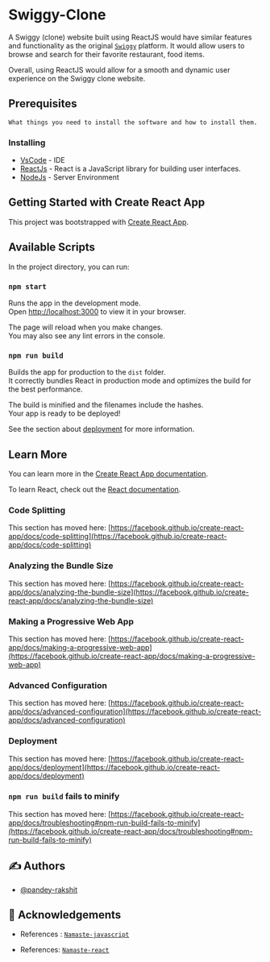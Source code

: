 # Swiggy-Clone

A Swiggy (clone) website built using ReactJS would have similar features and functionality as the original [`Swiggy`](https://www.swiggy.com) platform. It would allow users to browse and search for their favorite restaurant, food items.

Overall, using ReactJS would allow for a smooth and dynamic user experience on the Swiggy clone website.

## Prerequisites

```
What things you need to install the software and how to install them.
```

### Installing

- [VsCode](https://code.visualstudio.com/) - IDE
- [ReactJs](https://legacy.reactjs.org/) - React is a JavaScript library for building user interfaces.
- [NodeJs](https://nodejs.org/en/) - Server Environment

## Getting Started with Create React App

This project was bootstrapped with [Create React App](https://github.com/facebook/create-react-app).

## Available Scripts

In the project directory, you can run:

### `npm start`

Runs the app in the development mode.\
Open [http://localhost:3000](http://localhost:1234) to view it in your browser.

The page will reload when you make changes.\
You may also see any lint errors in the console.

### `npm run build`

Builds the app for production to the `dist` folder.\
It correctly bundles React in production mode and optimizes the build for the best performance.

The build is minified and the filenames include the hashes.\
Your app is ready to be deployed!

See the section about [deployment](https://facebook.github.io/create-react-app/docs/deployment) for more information.

## Learn More

You can learn more in the [Create React App documentation](https://facebook.github.io/create-react-app/docs/getting-started).

To learn React, check out the [React documentation](https://reactjs.org/).

### Code Splitting

This section has moved here: [https://facebook.github.io/create-react-app/docs/code-splitting](https://facebook.github.io/create-react-app/docs/code-splitting)

### Analyzing the Bundle Size

This section has moved here: [https://facebook.github.io/create-react-app/docs/analyzing-the-bundle-size](https://facebook.github.io/create-react-app/docs/analyzing-the-bundle-size)

### Making a Progressive Web App

This section has moved here: [https://facebook.github.io/create-react-app/docs/making-a-progressive-web-app](https://facebook.github.io/create-react-app/docs/making-a-progressive-web-app)

### Advanced Configuration

This section has moved here: [https://facebook.github.io/create-react-app/docs/advanced-configuration](https://facebook.github.io/create-react-app/docs/advanced-configuration)

### Deployment

This section has moved here: [https://facebook.github.io/create-react-app/docs/deployment](https://facebook.github.io/create-react-app/docs/deployment)

### `npm run build` fails to minify

This section has moved here: [https://facebook.github.io/create-react-app/docs/troubleshooting#npm-run-build-fails-to-minify](https://facebook.github.io/create-react-app/docs/troubleshooting#npm-run-build-fails-to-minify)

## ✍️ Authors

- [@pandey-rakshit](https://github.com/pandey-rakshit)

## 🎉 Acknowledgements

- References : [`Namaste-javascript`](https://www.youtube.com/playlist?list=PLlasXeu85E9cQ32gLCvAvr9vNaUccPVNP)

- References: [`Namaste-react`](https://courses.namastedev.com/learn/Namaste-React)
